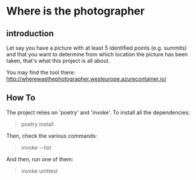 # Where is the photographer


## introduction

Let say you have a picture with at least 5 identified points (e.g. summits) and that you want to determine from which location the picture has been taken, that's what this project is all about.

You may find the tool there: http://wherewasthephotographer.westeurope.azurecontainer.io/


## How To

The project relies on 'poetry' and 'invoke'.
To install all the dependencies:
  > poetry install

Then, check the various commands:
  > invoke --list

And then, run one of them:
  > invoke unittest
